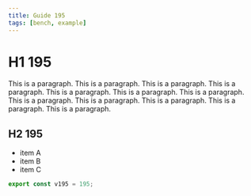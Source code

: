 ```yaml
---
title: Guide 195
tags: [bench, example]
---
```


# H1 195

This is a paragraph. This is a paragraph. This is a paragraph. This is a paragraph. This is a paragraph. This is a paragraph. This is a paragraph. This is a paragraph. This is a paragraph. This is a paragraph. This is a paragraph. This is a paragraph. 

## H2 195

- item A
- item B
- item C

```ts
export const v195 = 195;
```
